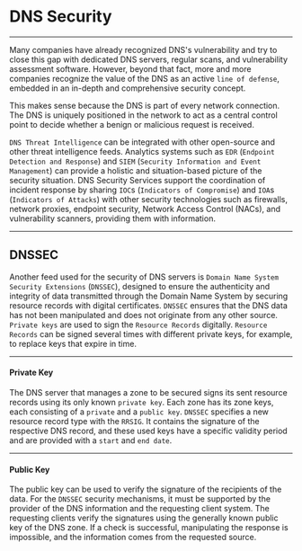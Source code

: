 
<h1>DNS Security</h1>
<hr/>
<p>Many companies have already recognized DNS's vulnerability and try to close this gap with dedicated DNS servers, regular scans, and vulnerability assessment software. However, beyond that fact, more and more companies recognize the value of the DNS as an active <code>line of defense</code>, embedded in an in-depth and comprehensive security concept.</p>
<p>This makes sense because the DNS is part of every network connection. The DNS is uniquely positioned in the network to act as a central control point to decide whether a benign or malicious request is received.</p>
<p><code>DNS Threat Intelligence</code> can be integrated with other open-source and other threat intelligence feeds. Analytics systems such as <code>EDR</code> (<code>Endpoint Detection and Response</code>) and <code>SIEM</code> (<code>Security Information and Event Management</code>) can provide a holistic and situation-based picture of the security situation. DNS Security Services support the coordination of incident response by sharing <code>IOC</code>s (<code>Indicators of Compromise</code>) and <code>IOA</code>s (<code>Indicators of Attacks</code>) with other security technologies such as firewalls, network proxies, endpoint security, Network Access Control (NACs), and vulnerability scanners, providing them with information.</p>
<hr/>
<h2>DNSSEC</h2>
<p>Another feed used for the security of DNS servers is <code>Domain Name System Security Extensions</code> (<code>DNSSEC</code>), designed to ensure the authenticity and integrity of data transmitted through the Domain Name System by securing resource records with digital certificates. <code>DNSSEC</code> ensures that the DNS data has not been manipulated and does not originate from any other source. <code>Private keys</code> are used to sign the <code>Resource Records</code> digitally. <code>Resource Records</code> can be signed several times with different private keys, for example, to replace keys that expire in time.</p>
<hr/>
<h4>Private Key</h4>
<p>The DNS server that manages a zone to be secured signs its sent resource records using its only known <code>private key</code>. Each zone has its zone keys, each consisting of a <code>private</code> and a <code>public key</code>. <code>DNSSEC</code> specifies a new resource record type with the <code>RRSIG</code>. It contains the signature of the respective DNS record, and these used keys have a specific validity period and are provided with a <code>start</code> and <code>end date</code>.</p>
<hr/>
<h4>Public Key</h4>
<p>The public key can be used to verify the signature of the recipients of the data. For the <code>DNSSEC</code> security mechanisms, it must be supported by the provider of the DNS information and the requesting client system. The requesting clients verify the signatures using the generally known public key of the DNS zone. If a check is successful, manipulating the response is impossible, and the information comes from the requested source.</p>
